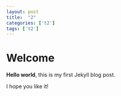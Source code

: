 ```yaml
---
layout: post
title:  "2"
categories: ['t2']
tags: ['t2']
---
```


# Welcome

**Hello world**, this is my first Jekyll blog post.

I hope you like it!